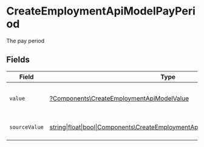 # CreateEmploymentApiModelPayPeriod

The pay period


## Fields

| Field                                                                                                                                          | Type                                                                                                                                           | Required                                                                                                                                       | Description                                                                                                                                    | Example                                                                                                                                        |
| ---------------------------------------------------------------------------------------------------------------------------------------------- | ---------------------------------------------------------------------------------------------------------------------------------------------- | ---------------------------------------------------------------------------------------------------------------------------------------------- | ---------------------------------------------------------------------------------------------------------------------------------------------- | ---------------------------------------------------------------------------------------------------------------------------------------------- |
| `value`                                                                                                                                        | [?Components\CreateEmploymentApiModelValue](../../Models/Components/CreateEmploymentApiModelValue.md)                                          | :heavy_minus_sign:                                                                                                                             | The pay period of the job postings.                                                                                                            | hour                                                                                                                                           |
| `sourceValue`                                                                                                                                  | [string\|float\|bool\|Components\CreateEmploymentApiModelSourceValue4\|array\|null](../../Models/Components/CreateEmploymentApiModelSourceValue.md) | :heavy_minus_sign:                                                                                                                             | The source value of the pay period.                                                                                                            | Hour                                                                                                                                           |